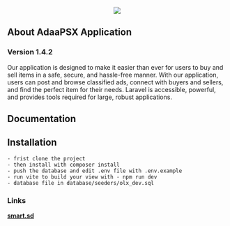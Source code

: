 <p align="center"><a href="https://smart.sd" target="_blank"> <img src="https://smart.sd/assets/img/logo.png" ></a></p>

## About AdaaPSX Application
### Version 1.4.2

Our application is designed to make it easier than ever for users to buy and sell items in a safe, secure, and hassle-free manner. With our application, users can post and browse classified ads, connect with buyers and sellers, and find the perfect item for their needs.
Laravel is accessible, powerful, and provides tools required for large, robust applications.

## Documentation

## Installation
    - frist clone the project
    - then install with composer install
    - push the database and edit .env file with .env.example
    - run vite to build your view with - npm run dev
    - database file in database/seeders/olx_dev.sql

### Links
**[smart.sd](http://smart.sd)**
